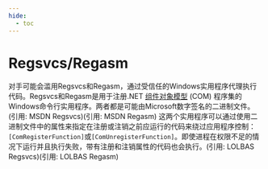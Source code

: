 ```yaml
---
hide:
  - toc
---
```


# Regsvcs/Regasm

对手可能会滥用Regsvcs和Regasm，通过受信任的Windows实用程序代理执行代码。Regsvcs和Regasm是用于注册.NET [组件对象模型](https://attack.mitre.org/techniques/T1559/001) (COM) 程序集的Windows命令行实用程序。两者都是可能由Microsoft数字签名的二进制文件。(引用: MSDN Regsvcs)(引用: MSDN Regasm)  这两个实用程序可以通过使用二进制文件中的属性来指定在注册或注销之前应运行的代码来绕过应用程序控制：<code>[ComRegisterFunction]</code>或<code>[ComUnregisterFunction]</code>。即使进程在权限不足的情况下运行并且执行失败，带有注册和注销属性的代码也会执行。(引用: LOLBAS Regsvcs)(引用: LOLBAS Regasm)
